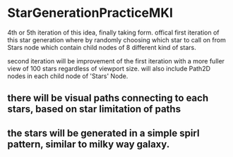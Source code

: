 # StarGenerationPracticeMKI

4th or 5th iteration of this idea, finally taking form. 
offical first iteration of this star generation where by randomly choosing which star to call on from Stars node which contain child nodes of 8 different kind of stars. 

second iteration will be improvement of the first iteration with a more fuller view of 100 stars regardless of viewport size. will also include Path2D nodes in each child node of 'Stars' Node.
## there will be visual paths connecting to each stars, based on star limitation of paths
## the stars will be generated in a simple spirl pattern, similar to milky way galaxy. 

